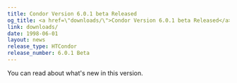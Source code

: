 ```yaml
---
title: Condor Version 6.0.1 beta Released
og_title: <a href=\"downloads/\">Condor Version 6.0.1 beta Released</a>
link: downloads/
date: 1998-06-01
layout: news
release_type: HTCondor
release_number: 6.0.1 Beta
---
```


You can read about what's new</a> in this version.

